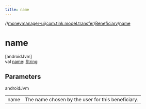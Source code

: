 ```yaml
---
title: name
---
```

//[moneymanager-ui](../../../index.html)/[com.tink.model.transfer](../index.html)/[Beneficiary](index.html)/[name](name.html)



# name



[androidJvm]\
val [name](name.html): [String](https://kotlinlang.org/api/latest/jvm/stdlib/kotlin/-string/index.html)



## Parameters


androidJvm

| | |
|---|---|
| name | The name chosen by the user for this beneficiary. |




